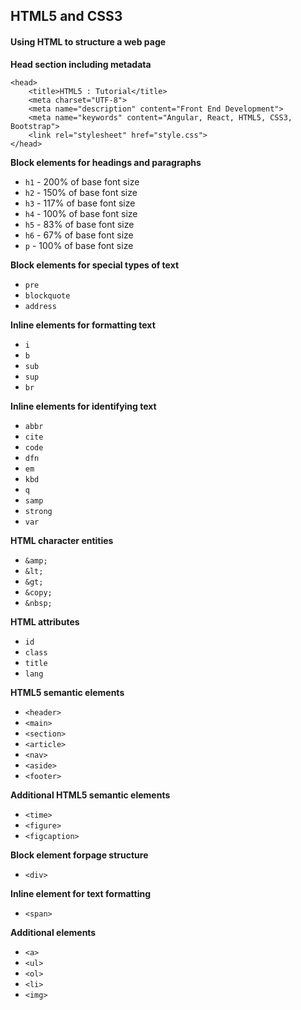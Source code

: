 ## HTML5 and CSS3 

#### Using HTML to structure a web page

**Head section including metadata**

	<head>
	    <title>HTML5 : Tutorial</title>
	    <meta charset="UTF-8">
	    <meta name="description" content="Front End Development">
	    <meta name="keywords" content="Angular, React, HTML5, CSS3, Bootstrap">
	    <link rel="stylesheet" href="style.css">
	</head>

**Block elements for headings and paragraphs**

- `h1` - 200% of base font size
- `h2` - 150% of base font size
- `h3` - 117% of base font size
- `h4` - 100% of base font size
- `h5` - 83% of base font size
- `h6` - 67% of base font size
- `p` - 100% of base font size

**Block elements for special types of text**

- `pre`
- `blockquote`
- `address`

**Inline elements for formatting text**

- `i`
- `b`
- `sub`
- `sup`
- `br`

**Inline elements for identifying text**

- `abbr`
- `cite`
- `code`
- `dfn`
- `em`
- `kbd`
- `q`
- `samp`
- `strong`
- `var`

**HTML character entities**

- `&amp;`
- `&lt;`
- `&gt;`
- `&copy;`
- `&nbsp;`

**HTML attributes**

- `id`
- `class`
- `title`
- `lang`

**HTML5 semantic elements**

- `<header>`
- `<main>`
- `<section>`
- `<article>`
- `<nav>`
- `<aside>`
- `<footer>`

**Additional HTML5 semantic elements**

- `<time>`
- `<figure>`
- `<figcaption>`

**Block element forpage structure**

- `<div>`

**Inline element for text formatting**

- `<span>`

**Additional elements**

- `<a>`
- `<ul>`
- `<ol>`
- `<li>`
- `<img>`


